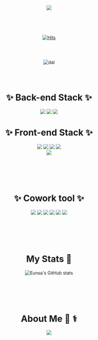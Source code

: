 
<div align="center">
  
 <img src="https://capsule-render.vercel.app/api?type=shark&color=auto&height=300&section=header&text=Eunsa%20GitHub 👏&fontSize=90&animation=fadeIn" />
 
<br><br><br>
 
 [![Hits](https://hits.seeyoufarm.com/api/count/incr/badge.svg?url=https%3A%2F%2Fgithub.com%2Fdalspapa%2F&count_bg=%238FE1F1&title_bg=%23FD8989&icon=&icon_color=%23E7E7E7&title=hits&edge_flat=false)](https://github.com/dalspapa)  
 
<br><br>
 
  
![dal](https://user-images.githubusercontent.com/94795528/168462763-7393f1e3-221e-41fb-b266-ad33b7f9f08d.jpg)
 

<br><br>
 
 <h1>✨ Back-end Stack ✨</h1>
  <img src="https://img.shields.io/badge/Java-007396?style=flat-square&logo=Java&logoColor=white"/>
  <img src="https://img.shields.io/badge/Spring-6DB33F?style=flat-square&logo=Spring&logoColor=white"/> 
  <img src="https://img.shields.io/badge/Spring Boot-6DB33F?style=flat-square&logo=Spring Boot&logoColor=white"/> 
   
 <h1>✨ Front-end Stack ✨</h1>
 
  <img src="https://img.shields.io/badge/HTML-E34F26?style=flat-square&logo=HTML5&logoColor=white"/>
  <img src="https://img.shields.io/badge/CSS3-F7DF1E?style=flat-square&logo=CSS3&logoColor=white"/>
  <img src="https://img.shields.io/badge/JAVASCRIPT-1572B6?style=flat-square&logo=JAVASCRIPT&logoColor=white"/>
  <img src="https://img.shields.io/badge/jQuery-68BC71?style=flat-square&logo=jQuery&logoColor=white"/><br/>
  <img src="https://img.shields.io/badge/npm-CB3837?style=flat-square&logo=npm&logoColor=white"/>
  
 
<br><br><br><br>
 
 
 <h1>✨ Cowork tool ✨</h1>
  <img src="https://img.shields.io/badge/GitHub-81717?style=flat-square&logo=GitHub&logoColor=white"/>
  <img src="https://img.shields.io/badge/Notion-00148C?style=flat-square&logo=Notion&logoColor=white"/>
  <img src="https://img.shields.io/badge/Slack-4A154B?style=flat-square&logo=Slack&logoColor=white"/>
  <img src="https://img.shields.io/badge/Postman-FF6C37?style=flat-square&logo=Postman&logoColor=white"/>
  <img src="https://img.shields.io/badge/VScode-31C48D?style=flat-square&logo=VScode&logoColor=white"/>
  <img src="https://img.shields.io/badge/ESLint-4B32C3?style=flat-square&logo=ESLint&logoColor=white"/>

 <br><br><br><br>
 
 <h1>My Stats 🧐</h2>

 ![Eunsa's GitHub stats](https://github-readme-stats.vercel.app/api?username=dalspapa&show_icons=true)

 <br><br><br><br>
 
  <h1>About Me 👩 ⚕️</h2>
   <a href="https://dalspapa.github.io" target="_blank">
    <img src="https://img.shields.io/badge/velog-20C997?style=flat-square&logo=velog&logoColor=white"/>
   </a>
 
 <br><br><br><br>
</div>
